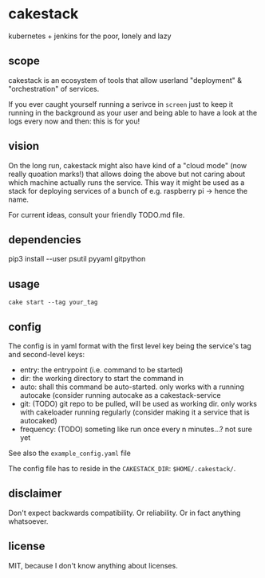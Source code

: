 # cakestack
kubernetes + jenkins for the poor, lonely and lazy

## scope
cakestack is an ecosystem of tools that allow userland "deployment" & "orchestration" of services.

If you ever caught yourself running a serivce in `screen` just to keep it running in the background as your user and being able to have a look at the logs every now and then: this is for you!

## vision
On the long run, cakestack might also have kind of a "cloud mode" (now really quoation marks!) that allows doing the above but not caring about which machine actually runs the service. This way it might be used as a stack for deploying services of a bunch of e.g. raspberry pi -> hence the name.

For current ideas, consult your friendly TODO.md file.

## dependencies
pip3 install --user psutil pyyaml gitpython

## usage
`cake start --tag your_tag`

## config
The config is in yaml format with the first level key being the service's tag and second-level keys:
- entry: the entrypoint (i.e. command to be started)
- dir: the working directory to start the command in
- auto: shall this command be auto-started. only works with a running autocake (consider running autocake as a cakestack-service
- git: (TODO) git repo to be pulled, will be used as working dir. only works with cakeloader running regularly (consider making it a service that is autocaked)
- frequency: (TODO) someting like run once every n minutes...? not sure yet

See also the `example_config.yaml` file

The config file has to reside in the `CAKESTACK_DIR`: `$HOME/.cakestack/`.

## disclaimer
Don't expect backwards compatibility. Or reliability. Or in fact anything whatsoever.

## license
MIT, because I don't know anything about licenses.
